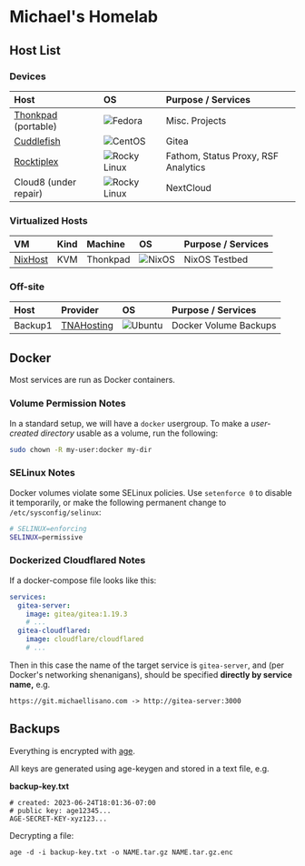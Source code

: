 # Michael's Homelab

## Host List

### Devices

| Host | OS   | Purpose / Services |
| :--- | :--- | :----------------- |
| [Thonkpad](thonkpad/) (portable) | ![Fedora](https://img.shields.io/badge/Fedora_37-294172?style=for-the-badge&logo=fedora&logoColor=white) | Misc. Projects |
| [Cuddlefish](cuddlefish/) | ![CentOS](https://img.shields.io/badge/centos_7-002260?style=for-the-badge&logo=centos&logoColor=F0F0F0) | Gitea |
| [Rocktiplex](rocktiplex/) | ![Rocky Linux](https://img.shields.io/badge/-Rocky%20Linux_9-%2310B981?style=for-the-badge&logo=rockylinux&logoColor=white) | Fathom, Status Proxy, RSF Analytics |
| Cloud8 (under repair) | ![Rocky Linux](https://img.shields.io/badge/-Rocky%20Linux_9-%2310B981?style=for-the-badge&logo=rockylinux&logoColor=white) | NextCloud |

### Virtualized Hosts

| VM   | Kind | Machine | OS   | Purpose / Services |
| :--- | :--- | :------ | :--- | :----------------- |
| [NixHost](thonkpad/nixhost/) | KVM | Thonkpad | ![NixOS](https://img.shields.io/badge/NIXOS-5277C3.svg?style=for-the-badge&logo=NixOS&logoColor=white) | NixOS Testbed |

### Off-site

| Host | Provider | OS   | Purpose / Services |
| :--- | :------- | :--- | :----------------- |
| Backup1 | [TNAHosting](https://tnahosting.net/) | ![Ubuntu](https://img.shields.io/badge/Ubuntu_22.04_LTS-E95420?style=for-the-badge&logo=ubuntu&logoColor=white) | Docker Volume Backups |

## Docker 

Most services are run as Docker containers.

### Volume Permission Notes

In a standard setup, we will have a `docker` usergroup. To make a *user-created directory* usable as a volume, run the following:

```bash
sudo chown -R my-user:docker my-dir
```

### SELinux Notes

Docker volumes violate some SELinux policies. Use `setenforce 0` to disable it temporarily, or make the following permanent change to `/etc/sysconfig/selinux`:

```bash
# SELINUX=enforcing
SELINUX=permissive
```

### Dockerized Cloudflared Notes

If a docker-compose file looks like this:

```yaml
services:
  gitea-server:
    image: gitea/gitea:1.19.3
    # ...
  gitea-cloudflared:
    image: cloudflare/cloudflared
    # ...
```

Then in this case the name of the target service is `gitea-server`, and (per Docker's networking shenanigans), should be specified **directly by service name,** e.g.

```
https://git.michaellisano.com -> http://gitea-server:3000
```

## Backups

Everything is encrypted with [age](https://github.com/FiloSottile/age).

All keys are generated using age-keygen and stored in a text file, e.g.

**backup-key.txt**

```
# created: 2023-06-24T18:01:36-07:00
# public key: age12345...
AGE-SECRET-KEY-xyz123...
```

Decrypting a file:

```
age -d -i backup-key.txt -o NAME.tar.gz NAME.tar.gz.enc
```

